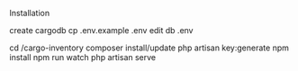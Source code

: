 <p>Installation</p>

create cargodb
cp .env.example .env
edit db .env

cd /cargo-inventory
composer install/update
php artisan key:generate
npm install
npm run watch
php artisan serve
